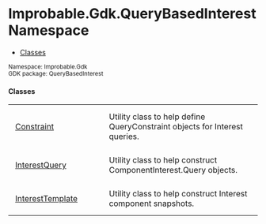 
# Improbable.Gdk.QueryBasedInterest Namespace
<nav id="pageToc" class="page-toc"><ul><li><a href="#classes">Classes</a>
</ul></nav>
<sup>
Namespace: Improbable.Gdk<br/>
GDK package: QueryBasedInterest<br />
</sup>


</p>

#### Classes

<table>
<tr>
<td style="padding: 14px; border: none; width: 16ch"><a href="{{urlRoot}}/api/query-based-interest/constraint">Constraint</a></td>
<td style="padding: 14px; border: none;">Utility class to help define QueryConstraint objects for Interest queries. </td>
</tr>
<tr>
<td style="padding: 14px; border: none; width: 16ch"><a href="{{urlRoot}}/api/query-based-interest/interest-query">InterestQuery</a></td>
<td style="padding: 14px; border: none;">Utility class to help construct ComponentInterest.Query objects. </td>
</tr>
<tr>
<td style="padding: 14px; border: none; width: 16ch"><a href="{{urlRoot}}/api/query-based-interest/interest-template">InterestTemplate</a></td>
<td style="padding: 14px; border: none;">Utility class to help construct Interest component snapshots. </td>
</tr>
</table>





